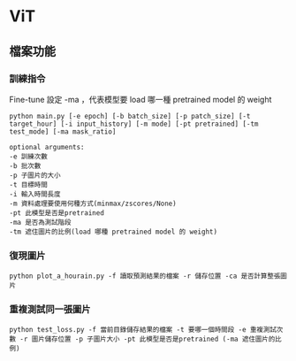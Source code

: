 # ViT

## 檔案功能
### 訓練指令
Fine-tune 設定 -ma ，代表模型要 load 哪一種 pretrained model 的 weight
```
python main.py [-e epoch] [-b batch_size] [-p patch_size] [-t target_hour] [-i input_history] [-m mode] [-pt pretrained] [-tm test_mode] [-ma mask_ratio]

optional arguments:
-e 訓練次數
-b 批次數
-p 子圖片的大小
-t 目標時間
-i 輸入時間長度
-m 資料處理要使用何種方式(minmax/zscores/None)
-pt 此模型是否是pretrained
-ma 是否為測試階段
-tm 遮住圖片的比例(load 哪種 pretrained model 的 weight)
```

### 復現圖片
```
python plot_a_hourain.py -f 讀取預測結果的檔案 -r 儲存位置 -ca 是否計算整張圖片
``` 

### 重複測試同一張圖片
```
python test_loss.py -f 當前目錄儲存結果的檔案 -t 要哪一個時間段 -e 重複測試次數 -r 圖片儲存位置 -p 子圖片大小 -pt 此模型是否是pretrained (-ma 遮住圖片的比例)
```
